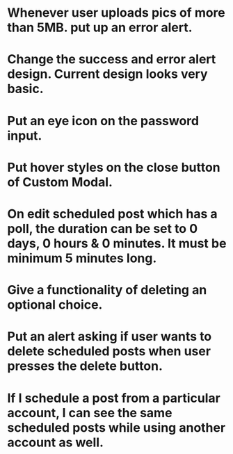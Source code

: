 # Whenever user uploads pics of more than 5MB. put up an error alert.
# Change the success and error alert design. Current design looks very basic.
# Put an eye icon on the password input.
# Put hover styles on the close button of Custom Modal.
# On edit scheduled post which has a poll, the duration can be set to 0 days, 0 hours & 0 minutes. It must be minimum 5 minutes long.
# Give a functionality of deleting an optional choice.
# Put an alert asking if user wants to delete scheduled posts when user presses the delete button.
# If I schedule a post from a particular account, I can see the same scheduled posts while using another account as well.